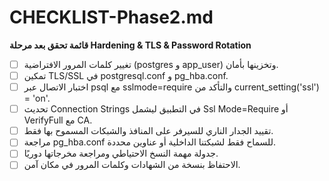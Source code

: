 # CHECKLIST-Phase2.md

**قائمة تحقق بعد مرحلة Hardening & TLS & Password Rotation**

- [ ] تغيير كلمات المرور الافتراضية (postgres و app_user) وتخزينها بأمان.
- [ ] تمكين TLS/SSL في postgresql.conf و pg_hba.conf.
- [ ] اختبار الاتصال عبر psql مع sslmode=require والتأكد من current_setting('ssl') = 'on'.
- [ ] تحديث Connection Strings في التطبيق ليشمل Ssl Mode=Require أو VerifyFull مع CA.
- [ ] تقييد الجدار الناري للسيرفر على المنافذ والشبكات المسموح بها فقط.
- [ ] مراجعة pg_hba.conf للسماح فقط لشبكتنا الداخلية أو عناوين محددة.
- [ ] جدولة مهمة النسخ الاحتياطي ومراجعة مخرجاتها دوريًا.
- [ ] الاحتفاظ بنسخة من الشهادات وكلمات المرور في مكان آمن.
